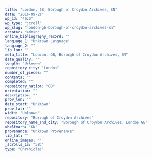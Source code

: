 ```yaml
---
title: "London, GB, Borough of Croydon Archives, SN"
date: "2016-09-28"
wp_id: "4626"
wp_type: "scroll"
wp_slug: "london-gb-borough-of-croydon-archives-sn"
creator: "admin"
online_bibliography_record: ""
language_1: "Unknown Language"
language_2: ""
lib_lon: ""
meta_title: "London, GB, Borough of Croydon Archives, SN"
date_quality: ""
length: "Unknown"
repository_city: "London"
number_of_pieces: ""
contents: ""
completed: ""
repository_nation: "GB"
orientation: ""
description: ""
prov_lon: ""
date_start: "Unknown"
prov_lat: ""
width: "Unknown"
repository: "Borough of Croydon Archives"
repository_name_and_city: "Borough of Croydon Archives, London GB"
shelfmark: "SN"
provenance: "Unknown Provenance"
lib_lat: ""
online_images: ""
_scrolls_id: "581"
type: "Chronicles"
---
```



